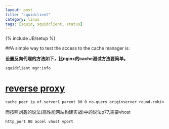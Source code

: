 ```yaml
---
layout: post
title: "squidclient"
category: linux
tags: [squid, squidclient, status]
---
```

{% include JB/setup %}

##A simple way to test the access to the cache manager is:

**设置反向代理的方法如下，比nginx的cache测试方法要简单。**

```bash
squidclient mgr:info
```

# [reverse proxy](http://wiki.squid-cache.org/SquidFaq/ReverseProxy#Load_balancing_of_backend_servers)

```
cache_peer ip.of.server1 parent 80 0 no-query originserver round-robin
```

而按照刘鑫的说法(高性能网站构建实战)中的说法p77,需要vhost



```
http_port 80 accel vhost vport
```
